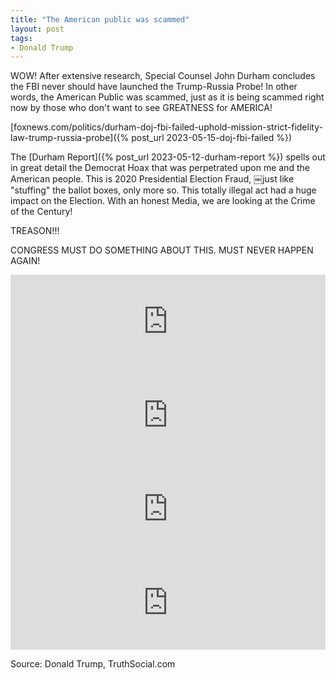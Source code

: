 ```yaml
---
title: "The American public was scammed"
layout: post
tags:
- Donald Trump
---
```


WOW! After extensive research, Special Counsel John Durham concludes the FBI never should have launched the Trump-Russia Probe! In other words, the American Public was scammed, just as it is being scammed right now by those who don't want to see GREATNESS for AMERICA!

[foxnews.com/politics/durham-doj-fbi-failed-uphold-mission-strict-fidelity-law-trump-russia-probe]({% post_url 2023-05-15-doj-fbi-failed %})

The [Durham Report]({% post_url 2023-05-12-durham-report %}) spells out in great detail the Democrat Hoax that was perpetrated upon me and the American people. This is 2020 Presidential Election Fraud, ￼just like "stuffing" the ballot boxes, only more so. This totally illegal act had a huge impact on the Election. With an honest Media, we are looking at the Crime of the Century!

TREASON!!!

CONGRESS MUST DO SOMETHING ABOUT THIS. MUST NEVER HAPPEN AGAIN!

<iframe src="https://truthsocial.com/@realDonaldTrump/110374542486721971/embed" class="truthsocial-embed" style="max-width: 100%; border: 0" width="600" allowfullscreen="allowfullscreen"></iframe>

<iframe src="https://truthsocial.com/@realDonaldTrump/110375084258316262/embed" class="truthsocial-embed" style="max-width: 100%; border: 0" width="600" allowfullscreen="allowfullscreen"></iframe>

<iframe src="https://truthsocial.com/@realDonaldTrump/110375099350647540/embed" class="truthsocial-embed" style="max-width: 100%; border: 0" width="600" allowfullscreen="allowfullscreen"></iframe>

<iframe src="https://truthsocial.com/@realDonaldTrump/110375134153698173/embed" class="truthsocial-embed" style="max-width: 100%; border: 0" width="600" allowfullscreen="allowfullscreen"></iframe><script src="https://truthsocial.com/embed.js" async="async"></script>

Source: Donald Trump, TruthSocial.com
